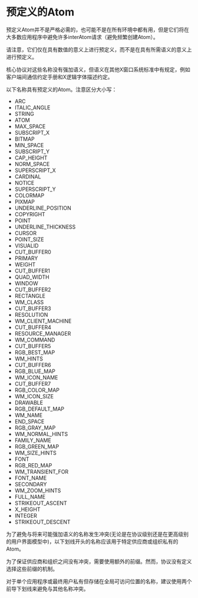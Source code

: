 # 预定义的Atom

预定义Atom并不是严格必需的，也可能不是在所有环境中都有用，但是它们将在大多数应用程序中避免许多interAtom请求（避免频繁创建Atom）。

请注意，它们仅在具有数值的意义上进行预定义，而不是在具有所需语义的意义上进行预定义。

核心协议对这些名称没有强加语义，但语义在其他X窗口系统标准中有规定，例如客户端间通信约定手册和X逻辑字体描述约定。

以下名称具有预定义的Atom。注意区分大小写：

- ARC
- ITALIC_ANGLE
- STRING
- ATOM
- MAX_SPACE
- SUBSCRIPT_X
- BITMAP
- MIN_SPACE
- SUBSCRIPT_Y
- CAP_HEIGHT
- NORM_SPACE
- SUPERSCRIPT_X
- CARDINAL
- NOTICE
- SUPERSCRIPT_Y
- COLORMAP
- PIXMAP
- UNDERLINE_POSITION
- COPYRIGHT
- POINT
- UNDERLINE_THICKNESS
- CURSOR
- POINT_SIZE
- VISUALID
- CUT_BUFFER0
- PRIMARY
- WEIGHT
- CUT_BUFFER1
- QUAD_WIDTH
- WINDOW
- CUT_BUFFER2
- RECTANGLE
- WM_CLASS
- CUT_BUFFER3
- RESOLUTION
- WM_CLIENT_MACHINE
- CUT_BUFFER4
- RESOURCE_MANAGER
- WM_COMMAND
- CUT_BUFFER5
- RGB_BEST_MAP
- WM_HINTS
- CUT_BUFFER6
- RGB_BLUE_MAP
- WM_ICON_NAME
- CUT_BUFFER7
- RGB_COLOR_MAP
- WM_ICON_SIZE
- DRAWABLE
- RGB_DEFAULT_MAP
- WM_NAME
- END_SPACE
- RGB_GRAY_MAP
- WM_NORMAL_HINTS
- FAMILY_NAME
- RGB_GREEN_MAP
- WM_SIZE_HINTS
- FONT
- RGB_RED_MAP
- WM_TRANSIENT_FOR
- FONT_NAME
- SECONDARY
- WM_ZOOM_HINTS
- FULL_NAME
- STRIKEOUT_ASCENT
- X_HEIGHT
- INTEGER
- STRIKEOUT_DESCENT

为了避免与将来可能强加语义的名称发生冲突(无论是在协议级别还是在更高级别的用户界面模型中)，以下划线开头的名称应该用于特定供应商或组织私有的Atom。

为了保证供应商和组织之间没有冲突，需要使用额外的前缀。然而，协议没有定义选择这些前缀的机制。

对于单个应用程序或最终用户私有但存储在全局可访问位置的名称，建议使用两个前导下划线来避免与其他名称冲突。


